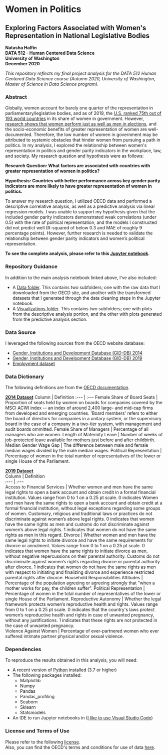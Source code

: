 # Women in Politics
## Exploring Factors Associated with Women's Representation in National Legislative Bodies
**Natasha Halfin**  
**DATA 512 - Human Centered Data Science**  
**University of Washington**  
**December 2020**  

*This repository reflects my final project analysis for the DATA 512 Human Centered Data Science course (Autumn 2020, University of Washington, Master of Science in Data Science program).*

### Abstract
 Globally, women account for barely one quarter of the representation in parliamentary/legislative bodies, and as of 2019, the [U.S. ranked 75th out of 193 world countries](https://www.cnbc.com/2019/03/04/the-us-ranks-75th-in-womens-representation-in-government.html) in its share of women in government. However, [research shows that women perform just as well as men in elections](https://carnegieendowment.org/2018/02/20/tackling-women-s-underrepresentation-in-u.s.-politics-comparative-perspectives-from-europe-pub-75315), and the socio-economic benefits of greater representation of women are well-documented. Therefore, the low number of women in government may be attributed to systemic obstacles that hinder women from pursuing a path in politics. In my analysis, I explored the relationship between women's representation in politics and gender parity indicators in the workplace, law, and society. My research question and hypothesis were as follows:    

**Research Question: What factors are associated with countries with greater representation of women in politics?**  

**Hypothesis: Countries with better performance across key gender parity indicators are more likely to have greater representation of women in politics.**

To answer my research question, I utilized OECD data and performed a descriptive correlative analysis, as well as a predictive analysis via linear regression models. I was unable to support my hypothesis given that the included gender parity indicators demonstrated weak correlations (under 0.5) with the rate of political representation, and the models I constructed did not predict well (R-squared of below 0.3 and MAE of roughly 9 percentage points). However, further research is needed to validate the relationship between gender parity indicators and women’s political representation.

**To see the complete analysis, please refer to this [Jupyter notebook](https://nbviewer.jupyter.org/github/nhalfi/Women-in-Politics/blob/main/FinalProjectAnalysis.ipynb).**

### Repository Guidance
In addition to the main analysis notebook linked above, I've also included:
* A [Data folder](https://github.com/nhalfi/Women-in-Politics/tree/main/Data). This contains two subfolders; one with the raw data that I downloaded from the OECD site, and another with the transformed datasets that I generated through the data cleaning steps in the Jupyter notebook.
* A [Visualizations folder](https://github.com/nhalfi/Women-in-Politics/tree/main/Visualizations). This contains two subfolders; one with plots from the descriptive analysis portion, and the other with plots generated from the predictive analysis section.

### Data Source  
I leveraged the following sources from the OECD website database:  
* [Gender, Institutions and Development Database (GID-DB) 2014](https://stats.oecd.org/Index.aspx?DataSetCode=GIDDB2014)
* [Gender, Institutions and Development Database (GID-DB) 2019](https://stats.oecd.org/Index.aspx?DataSetCode=GIDDB2019)
* [Employment dataset](https://stats.oecd.org/Index.aspx?DataSetCode=GENDER_EMP)


### Data Dictionary

The following definitions are from the [OECD documentation](https://www.genderindex.org/methodology/).  

[**2014 Dataset**](https://github.com/nhalfi/Women-in-Politics/blob/main/Data/Transformed%20Data/WIP2014.csv)
Column | Definition 
:--- | :---
Female Share of Board Seats | Proportion of seats held by women on boards for companies covered by the MSCI ACWI index -- an index of around 2,400 large- and mid-cap firms from developed and emerging countries. 'Board members' refers to either the board of directors for companies in a unitary system, or the supervisory board in the case of a company in a two-tier system, with management and audit boards ommitted.
Female Share of Managers | Percentage of all managers who are women.
Length of Maternity Leave | Number of weeks of job-protected leave available for mothers just before and after childbirth.
Median Gender Wage Gap | The difference between male and female median wages divided by the male median wages.
Political Representation | Percentage of women in the total number of representatives of the lower or single House of the Parliament.

[**2019 Dataset**](https://github.com/nhalfi/Women-in-Politics/blob/main/Data/Transformed%20Data/WIP2019.csv)  
Column | Definition   
:--- | :---  
Access to Financial Services | Whether women and men have the same legal rights to open a bank account and obtain credit in a formal financial institution. Values range from 0 to 1 on a 0.25 pt scale. 0 indicates Women and men have the same rights to open a bank account and obtain credit at a formal financial institution, without legal exceptions regarding some groups of women. Customary, religious and traditional laws or practices do not discriminate against women’s above legal rights. 0 indicates that women have the same rights as men  and customs do not discriminate against women’s above legal rights. 1 indicates that women do not have the same rights as men in this regard.
Divorce | Whether women and men have the same legal rights to initiate divorce and have the same requirements for divorce or annulment. Values range from 0 to 1 on a 0.25 pt scale. 0 indicates that women have the same rights to initiate divorce as men, without negative repercussions on their parental authority. Customs do not discriminate against women’s rights regarding divorce or parental authority after divorce. 1 indicates that women do not have the same rights as men with respect to initiating and finalizing divorce and experience restricted parental rights after divorce.
Household Responsibilities Attitudes | Percentage of the population agreeing or agreeing strongly that "when a mother works for pay, the children suffer".
Political Representation | Percentage of women in the total number of representatives of the lower or single House of the Parliament.
Reproductive Autonomy | Whether the legal framework protects women’s reproductive health and rights. Values range from 0 to 1 on a 0.25 pt scale. 0 indicates that the country's laws protect women’s reproductive health and rights in case of unwanted pregnancy, without any justifications. 1 indicates that these rights are not protected in the case of unwanted pregnancy.  
Violence Against Women | Percentage of ever-partnered women who ever suffered intimate partner physical and/or sexual violence.

### Dependencies
To reproduce the results obtained in this analysis, you will need:  
* A recent version of [Python](https://www.python.org/) installed (3.7 or higher)
* The following packages installed:
  + Matplotlib
  + Numpy
   + Pandas
   + Pandas_profiling
  + Seaborn
  + Sklearn
  + Statsmodels
* An IDE to run Jupyter notebooks in ([I like to use Visual Studio Code](https://code.visualstudio.com/))

### License and Terms of Use
Please refer to the following [license](https://github.com/nhalfi/Women-in-Politics/blob/main/LICENSE).  
Also, you can find the OECD's terms and conditions for use of data [here](http://www.oecd.org/termsandconditions/).
